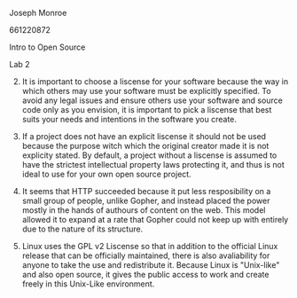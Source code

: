 Joseph Monroe

661220872

Intro to Open Source

Lab 2



2. It is important to choose a liscense for your software because the way in which others may use your software must be explicitly specified. To avoid any legal issues and ensure others use your software and source code only as you envision, it is important to pick a liscense that best suits your needs and intentions in the software you create. 

3. If a project does not have an explicit liscense it should not be used because the purpose witch which the original creator made it is not explicity stated. By default, a project without a liscense is assumed to have the strictest intellectual property laws protecting it, and thus is not ideal to use for your own open source project. 

4. It seems that HTTP succeeded because it put less resposibility on a small group of people, unlike Gopher, and instead placed the power mostly in the hands of authours of content on the web. This model allowed it to expand at a rate that Gopher could not keep up with entirely due to the nature of its structure. 

5. Linux uses the GPL v2 Liscense so that in addition to the official Linux release that can be officially maintained, there is also avaliability for anyone to take the use and redistribute it. Because Linux is "Unix-like" and also open source, it gives the public access to work and create freely in this Unix-Like environment.

